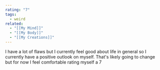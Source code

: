 ```yaml
---
rating: "7"
tags:
  - weird
related:
  - "[[My Mind]]"
  - "[[My Body]]"
  - "[[My Creations]]"
---
```

I have a lot of flaws but I currently feel good about life in general so I currently have a positive outlook on myself. That's likely going to change but for now I feel comfortable rating myself a 7